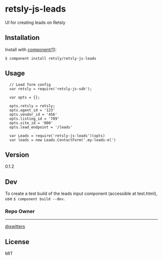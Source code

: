 
# retsly-js-leads

  UI for creating leads on Retsly

## Installation

  Install with [component(1)](http://component.io):

    $ component install retsly/retsly-js-leads

## Usage
```
  // Lead form config
  var retsly = require('retsly-js-sdk');

  var opts = {};

  opts.retsly = retsly;
  opts.agent_id = '123'
  opts.vendor_id = '456'
  opts.listing_id = '789'
  opts.site_id = '000'
  opts.lead_endpoint = '/leads'

  var Leads = require('retsly-js-leads')(opts)
  var leads = new Leads.ContactForm('.my-leads-el')
```


## Version

  0.1.2

## Dev

  To create a test build of the leads input component (accessible at test.html), use `$ component build --dev`.

### Repo Owner
---
[@switters](https://github.com/switters)


## License

  MIT
